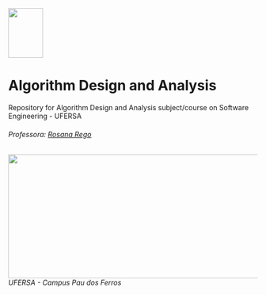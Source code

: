 <div>

  <img src="https://github.com/roscibely/algorithms-and-data-structure/blob/main/root/Ufersa.png" width="70" height="100">
</div>


# Algorithm Design and Analysis

Repository for Algorithm Design and Analysis subject/course on Software Engineering - UFERSA 

###### Professora: [Rosana Rego](https://github.com/roscibely)



<div>
  <img src="https://github.com/roscibely/algorithms-and-data-structure/blob/develop/root/ufersa.jpg" width="700" height="250">
</div>
<i>UFERSA - Campus Pau dos Ferros</i>
